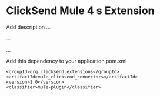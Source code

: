 # ClickSend Mule 4 s Extension

Add description ...


...


...


Add this dependency to your application pom.xml

```
<groupId>org.clicksend.extensions</groupId>
<artifactId>mule_clicksend_connectors</artifactId>
<version>1.0</version>
<classifier>mule-plugin</classifier>
```
